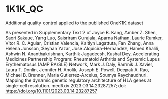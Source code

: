 # 1K1K_QC
Additional quality control applied to the published OneK1K dataset

As presented in Supplementary Text 2 of 
Joyce B. Kang, Amber Z. Shen, Saori Sakaue, Yang Luo, Saisriram Gurajala, Aparna Nathan, Laurie Rumker, Vitor R. C. 
Aguiar, Cristian Valencia, Kaitlyn Lagattuta, Fan Zhang, Anna Helena Jonsson, Seyhan Yazar, Jose Alquicira-Hernandez, 
Hamed Khalili, Ashwin N. Ananthakrishnan, Karthik Jagadeesh, Kushal Dey, Accelerating Medicines Partnership Program: 
Rheumatoid Arthritis and Systemic Lupus Erythematosus (AMP RA/SLE) Network, Mark J. Daly, Ramnik J. Xavier, Laura T. 
Donlin, Jennifer H. Anolik, Joseph E. Powell, Deepak A. Rao, Michael B. Brenner, Maria Gutierrez-Arcelus, 
Soumya Raychaudhuri. Mapping the dynamic genetic regulatory architecture of HLA genes at single-cell resolution.
medRxiv 2023.03.14.23287257; doi: https://doi.org/10.1101/2023.03.14.23287257

